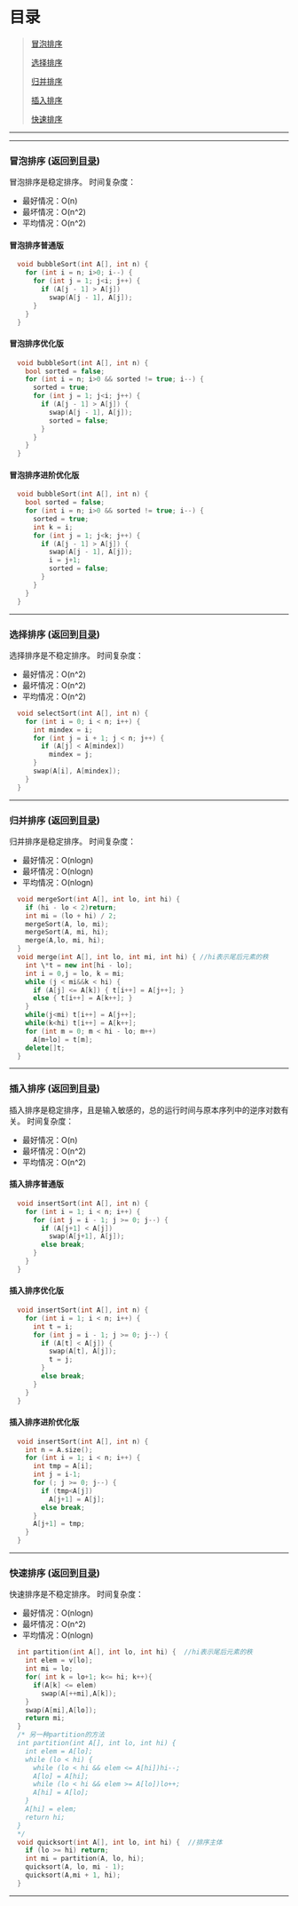 # <span id = "menu">目录</span>
> [冒泡排序](#bubble)
>
> [选择排序](#selection)
>
> [归并排序](#merge)
>
> [插入排序](#insertion)
>
> [快速排序](#quick)
----
----

### <span id = "bubble">冒泡排序</span> (返回到[目录](#menu))
冒泡排序是稳定排序。
时间复杂度：
* 最好情况：O(n)
* 最坏情况：O(n^2)
* 平均情况：O(n^2)

#### 冒泡排序普通版
```C++
  void bubbleSort(int A[], int n) {
    for (int i = n; i>0; i--) {
      for (int j = 1; j<i; j++) {
        if (A[j - 1] > A[j])
          swap(A[j - 1], A[j]);
      }
    }
  }
```
#### 冒泡排序优化版
```C++
  void bubbleSort(int A[], int n) {
    bool sorted = false;
    for (int i = n; i>0 && sorted != true; i--) {
      sorted = true;              
      for (int j = 1; j<i; j++) {
        if (A[j - 1] > A[j]) {
          swap(A[j - 1], A[j]);
          sorted = false;
        }
      }
    }
  }
```
#### 冒泡排序进阶优化版
```C++
  void bubbleSort(int A[], int n) {
    bool sorted = false;
    for (int i = n; i>0 && sorted != true; i--) {
      sorted = true;
      int k = i;
      for (int j = 1; j<k; j++) {
        if (A[j - 1] > A[j]) {
          swap(A[j - 1], A[j]);
          i = j+1;
          sorted = false;
        }
      }
    }
  }
```

---
### <span id = "selection">选择排序</span> (返回到[目录](#menu))
选择排序是不稳定排序。
时间复杂度：
* 最好情况：O(n^2)
* 最坏情况：O(n^2)
* 平均情况：O(n^2)
```C++
  void selectSort(int A[], int n) {
    for (int i = 0; i < n; i++) {
      int mindex = i;
      for (int j = i + 1; j < n; j++) {
        if (A[j] < A[mindex])
          mindex = j;
      }
      swap(A[i], A[mindex]);
    }
  }
```


---
### <span id = "merge">归并排序</span> (返回到[目录](#menu))
归并排序是稳定排序。
时间复杂度：
* 最好情况：O(nlogn)
* 最坏情况：O(nlogn)
* 平均情况：O(nlogn)
```C++
  void mergeSort(int A[], int lo, int hi) {
    if (hi - lo < 2)return;
    int mi = (lo + hi) / 2;
    mergeSort(A, lo, mi);
    mergeSort(A, mi, hi);
    merge(A,lo, mi, hi);
  }
  void merge(int A[], int lo, int mi, int hi) { //hi表示尾后元素的秩
    int \*t = new int[hi - lo];
    int i = 0,j = lo, k = mi;
    while (j < mi&&k < hi) {
      if (A[j] <= A[k]) { t[i++] = A[j++]; }
      else { t[i++] = A[k++]; }
    }
    while(j<mi) t[i++] = A[j++];
    while(k<hi) t[i++] = A[k++];
    for (int m = 0; m < hi - lo; m++)
      A[m+lo] = t[m];
    delete[]t;
  }
```

---
### <span id = "insertion">插入排序</span> (返回到[目录](#menu))
插入排序是稳定排序，且是输入敏感的，总的运行时间与原本序列中的逆序对数有关。
时间复杂度：
* 最好情况：O(n)
* 最坏情况：O(n^2)
* 平均情况：O(n^2)


#### 插入排序普通版
```C++
  void insertSort(int A[], int n) {
    for (int i = 1; i < n; i++) {
      for (int j = i - 1; j >= 0; j--) {
        if (A[j+1] < A[j])
          swap(A[j+1], A[j]);
        else break;
      }
    }
  }
```
#### 插入排序优化版
```C++
  void insertSort(int A[], int n) {
    for (int i = 1; i < n; i++) {
      int t = i;
      for (int j = i - 1; j >= 0; j--) {
        if (A[t] < A[j]) {
          swap(A[t], A[j]);
          t = j;
        }
        else break;
      }
    }
  }
```

#### 插入排序进阶优化版
```C++
  void insertSort(int A[], int n) {
    int n = A.size();
    for (int i = 1; i < n; i++) {
      int tmp = A[i];
      int j = i-1;
      for (; j >= 0; j--) {
        if (tmp<A[j])
          A[j+1] = A[j];
        else break;
      }
      A[j+1] = tmp;
    }
  }
```

---
### <span id = "quick">快速排序</span> (返回到[目录](#menu))
快速排序是不稳定排序。
时间复杂度：
* 最好情况：O(nlogn)
* 最坏情况：O(n^2)
* 平均情况：O(nlogn)

```C++
  int partition(int A[], int lo, int hi) {  //hi表示尾后元素的秩
    int elem = v[lo];
    int mi = lo;
    for( int k = lo+1; k<= hi; k++){
      if(A[k] <= elem)
        swap(A[++mi],A[k]);
    }
    swap(A[mi],A[lo]);
    return mi;
  }
  /* 另一种partition的方法
  int partition(int A[], int lo, int hi) {
    int elem = A[lo];
    while (lo < hi) {
      while (lo < hi && elem <= A[hi])hi--;
      A[lo] = A[hi];
      while (lo < hi && elem >= A[lo])lo++;
      A[hi] = A[lo];
    }
    A[hi] = elem;
    return hi;
  }
  */
  void quicksort(int A[], int lo, int hi) {  //排序主体
    if (lo >= hi) return;
    int mi = partition(A, lo, hi);
    quicksort(A, lo, mi - 1);
    quicksort(A,mi + 1, hi);
  }
```
---
